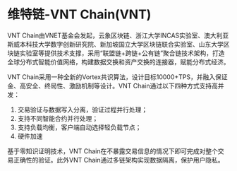 # 维特链-VNT Chain(VNT)

VNT Chain由VNET基金会发起，云象区块链、浙江大学INCAS实验室、澳大利亚斯威本科技大学数字创新研究院、新加坡国立大学区块链联合实验室、山东大学区块链实验室等提供技术支撑，采用“联盟链+跨链+公有链”聚合链技术架构，打造全球分布式智能价值网络，构建数据交换和资产交换的连接器，赋能分布式经济。

VNT Chain采用一种全新的Vortex共识算法，设计目标10000+TPS，并融入保证金、高安全、终局性、激励机制等设计。VNT Chain通过以下四种方式支持高并发：
1. 交易验证与数据写入分离，验证过程并行处理；
2. 支持不同智能合约并行处理；
3. 支持负载均衡，客户端自动选择轻负载节点；
4. 硬件加速

基于零知识证明技术，VNT Chain在不暴露交易信息的情况下即可完成对整个交易正确性的验证。此外VNT Chain通过多链架构实现数据隔离，保护用户隐私。
